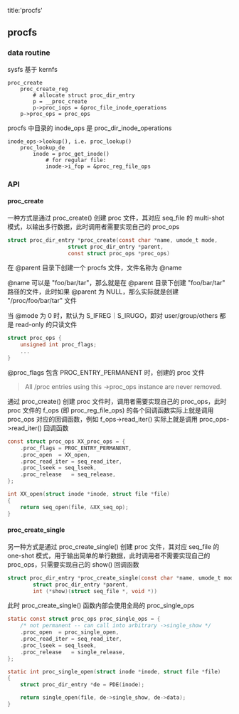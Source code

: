 title:'procfs'
## procfs

### data routine

sysfs 基于 kernfs

```
proc_create
    proc_create_reg
        # allocate struct proc_dir_entry
        p = __proc_create
        p->proc_iops = &proc_file_inode_operations
    p->proc_ops = proc_ops        
```

procfs 中目录的 inode_ops 是 proc_dir_inode_operations

```
inode_ops->lookup(), i.e. proc_lookup()
    proc_lookup_de
        inode = proc_get_inode()
            # for regular file:
            inode->i_fop = &proc_reg_file_ops
```


### API

#### proc_create

一种方式是通过 proc_create() 创建 proc 文件，其对应 seq_file 的 multi-shot 模式，以输出多行数据，此时调用者需要实现自己的 proc_ops

```c
struct proc_dir_entry *proc_create(const char *name, umode_t mode,
				   struct proc_dir_entry *parent,
				   const struct proc_ops *proc_ops)
```

在 @parent 目录下创建一个 procfs 文件，文件名称为 @name

@name 可以是 "foo/bar/tar"，那么就是在 @parent 目录下创建 "foo/bar/tar" 路径的文件，此时如果 @parent 为 NULL，那么实际就是创建 "/proc/foo/bar/tar" 文件

当 @mode 为 0 时，默认为 S_IFREG｜S_IRUGO，即对 user/group/others 都是 read-only 的只读文件

```c
struct proc_ops {
	unsigned int proc_flags;
	...
}
```

@proc_flags 包含 PROC_ENTRY_PERMANENT 时，创建的 proc 文件

> All /proc entries using this ->proc_ops instance are never removed.


通过 proc_create() 创建 proc 文件时，调用者需要实现自己的 proc_ops，此时 proc 文件的 f_ops (即 proc_reg_file_ops) 的各个回调函数实际上就是调用 proc_ops 对应的回调函数，例如 f_ops->read_iter() 实际上就是调用 proc_ops->read_iter() 回调函数

```c
const struct proc_ops XX_proc_ops = {
	.proc_flags	= PROC_ENTRY_PERMANENT,
	.proc_open	= XX_open,
	.proc_read_iter	= seq_read_iter,
	.proc_lseek	= seq_lseek,
	.proc_release	= seq_release,
};

int XX_open(struct inode *inode, struct file *file)
{
	return seq_open(file, &XX_seq_op);
}
```


#### proc_create_single

另一种方式是通过 proc_create_single() 创建 proc 文件，其对应 seq_file 的 one-shot 模式，用于输出简单的单行数据，此时调用者不需要实现自己的 proc_ops，只需要实现自己的 show() 回调函数

```c
struct proc_dir_entry *proc_create_single(const char *name, umode_t mode,
		struct proc_dir_entry *parent,
		int (*show)(struct seq_file *, void *))
```

此时 proc_create_single() 函数内部会使用全局的 proc_single_ops

```c
static const struct proc_ops proc_single_ops = {
	/* not permanent -- can call into arbitrary ->single_show */
	.proc_open	= proc_single_open,
	.proc_read_iter = seq_read_iter,
	.proc_lseek	= seq_lseek,
	.proc_release	= single_release,
};
```

```c
static int proc_single_open(struct inode *inode, struct file *file)
{
	struct proc_dir_entry *de = PDE(inode);

	return single_open(file, de->single_show, de->data);
}
```